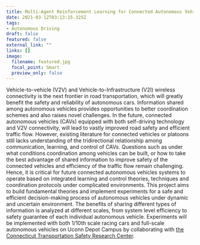 ```yaml
---
title: Multi-Agent Reinforcement Learning for Connected Autonomous Vehicles
date: 2021-03-12T03:13:15.325Z
tags:
- Autonomous Driving
draft: false
featured: false
external_link: ""
links: []
image:
  filename: featured.jpg
  focal_point: Smart
  preview_only: false
---
```

Vehicle-to-vehicle (V2V) and Vehicle-to-Infrastructure (V2I) wireless connectivity is the next frontier in road transportation, which will greatly benefit the safety and reliability of autonomous cars. Information shared among autonomous vehicles provides opportunities to better coordination schemes and also raises novel challenges. In the future, connected autonomous vehicles (CAVs) equipped with both self-driving technology and V2V connectivity, will lead to vastly improved road safety and efficient traffic flow. However, existing literature for connected vehicles or platoons still lacks understanding of the tridirectional relationship among communication, learning, and control of CAVs. Questions such as under what conditions coordination among vehicles can be built, or how to take the best advantage of shared information to improve safety of the connected vehicles and efficiency of the traffic flow remain challenging. Hence, it is critical for future connected autonomous vehicles systems to operate based on integrated learning and control theories, techniques and coordination protocols under complicated environments. This project aims to build fundamental theories and implement experiments for a safe and efficient decision-making process of autonomous vehicles under dynamic and uncertain environment. The benefits of sharing different types of information is analyzed at different scales, from system level efficiency to safety guarantee of each individual autonomous vehicle. Experiments will be implemented with both 1/10th scale racing cars and full-scale autonomous vehicles on Uconn Depot Campus by collaborating with [the Connecticut Transportation Safety Research Center](https://ctsrc.uconn.edu/).
